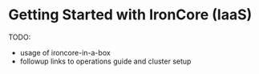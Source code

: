 # Getting Started with IronCore (IaaS)

TODO:

* usage of ironcore-in-a-box
* followup links to operations guide and cluster setup